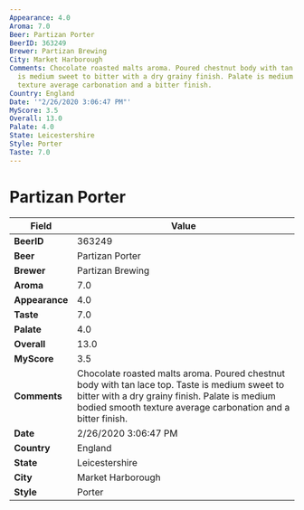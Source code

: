 ```yaml
---
Appearance: 4.0
Aroma: 7.0
Beer: Partizan Porter
BeerID: 363249
Brewer: Partizan Brewing
City: Market Harborough
Comments: Chocolate roasted malts aroma. Poured chestnut body with tan lace top. Taste
  is medium sweet to bitter with a dry grainy finish. Palate is medium bodied smooth
  texture average carbonation and a bitter finish.
Country: England
Date: '"2/26/2020 3:06:47 PM"'
MyScore: 3.5
Overall: 13.0
Palate: 4.0
State: Leicestershire
Style: Porter
Taste: 7.0
---
```


# Partizan Porter

| Field         | Value |
|---------------|-------|
| **BeerID** | 363249 |
| **Beer** | Partizan Porter |
| **Brewer** | Partizan Brewing |
| **Aroma** | 7.0 |
| **Appearance** | 4.0 |
| **Taste** | 7.0 |
| **Palate** | 4.0 |
| **Overall** | 13.0 |
| **MyScore** | 3.5 |
| **Comments** | Chocolate roasted malts aroma. Poured chestnut body with tan lace top. Taste is medium sweet to bitter with a dry grainy finish. Palate is medium bodied smooth texture average carbonation and a bitter finish. |
| **Date** | 2/26/2020 3:06:47 PM |
| **Country** | England |
| **State** | Leicestershire |
| **City** | Market Harborough |
| **Style** | Porter |
